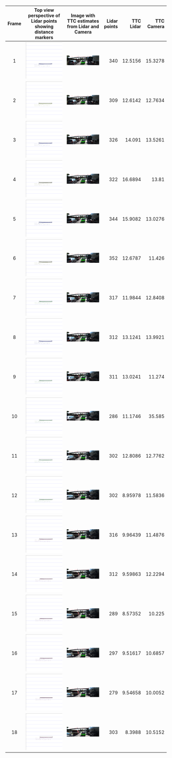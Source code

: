Frame | Top view perspective of Lidar points showing distance markers | Image with TTC estimates from Lidar and Camera | Lidar points | TTC Lidar | TTC Camera
:---:  | :---:  | :---:  | ---:  | ---:  | ---: 
1 | ![](results/images/lidar_top_view/image_1.png) | ![](results/images/lidar_camera_ttc_combined/ttc_SHITOMASI_BRISK_image_1.png) | 340 | 12.5156 | 15.3278
2 | ![](results/images/lidar_top_view/image_2.png) | ![](results/images/lidar_camera_ttc_combined/ttc_SHITOMASI_BRISK_image_2.png) | 309 | 12.6142 | 12.7634
3 | ![](results/images/lidar_top_view/image_3.png) | ![](results/images/lidar_camera_ttc_combined/ttc_SHITOMASI_BRISK_image_3.png) | 326 | 14.091 | 13.5261
4 | ![](results/images/lidar_top_view/image_4.png) | ![](results/images/lidar_camera_ttc_combined/ttc_SHITOMASI_BRISK_image_4.png) | 322 | 16.6894 | 13.81
5 | ![](results/images/lidar_top_view/image_5.png) | ![](results/images/lidar_camera_ttc_combined/ttc_SHITOMASI_BRISK_image_5.png) | 344 | 15.9082 | 13.0276
6 | ![](results/images/lidar_top_view/image_6.png) | ![](results/images/lidar_camera_ttc_combined/ttc_SHITOMASI_BRISK_image_6.png) | 352 | 12.6787 | 11.426
7 | ![](results/images/lidar_top_view/image_7.png) | ![](results/images/lidar_camera_ttc_combined/ttc_SHITOMASI_BRISK_image_7.png) | 317 | 11.9844 | 12.8408
8 | ![](results/images/lidar_top_view/image_8.png) | ![](results/images/lidar_camera_ttc_combined/ttc_SHITOMASI_BRISK_image_8.png) | 312 | 13.1241 | 13.9921
9 | ![](results/images/lidar_top_view/image_9.png) | ![](results/images/lidar_camera_ttc_combined/ttc_SHITOMASI_BRISK_image_9.png) | 311 | 13.0241 | 11.274
10 | ![](results/images/lidar_top_view/image_10.png) | ![](results/images/lidar_camera_ttc_combined/ttc_SHITOMASI_BRISK_image_10.png) | 286 | 11.1746 | 35.585
11 | ![](results/images/lidar_top_view/image_11.png) | ![](results/images/lidar_camera_ttc_combined/ttc_SHITOMASI_BRISK_image_11.png) | 302 | 12.8086 | 12.7762
12 | ![](results/images/lidar_top_view/image_12.png) | ![](results/images/lidar_camera_ttc_combined/ttc_SHITOMASI_BRISK_image_12.png) | 302 | 8.95978 | 11.5836
13 | ![](results/images/lidar_top_view/image_13.png) | ![](results/images/lidar_camera_ttc_combined/ttc_SHITOMASI_BRISK_image_13.png) | 316 | 9.96439 | 11.4876
14 | ![](results/images/lidar_top_view/image_14.png) | ![](results/images/lidar_camera_ttc_combined/ttc_SHITOMASI_BRISK_image_14.png) | 312 | 9.59863 | 12.2294
15 | ![](results/images/lidar_top_view/image_15.png) | ![](results/images/lidar_camera_ttc_combined/ttc_SHITOMASI_BRISK_image_15.png) | 289 | 8.57352 | 10.225
16 | ![](results/images/lidar_top_view/image_16.png) | ![](results/images/lidar_camera_ttc_combined/ttc_SHITOMASI_BRISK_image_16.png) | 297 | 9.51617 | 10.6857
17 | ![](results/images/lidar_top_view/image_17.png) | ![](results/images/lidar_camera_ttc_combined/ttc_SHITOMASI_BRISK_image_17.png) | 279 | 9.54658 | 10.0052
18 | ![](results/images/lidar_top_view/image_18.png) | ![](results/images/lidar_camera_ttc_combined/ttc_SHITOMASI_BRISK_image_18.png) | 303 | 8.3988 | 10.5152

